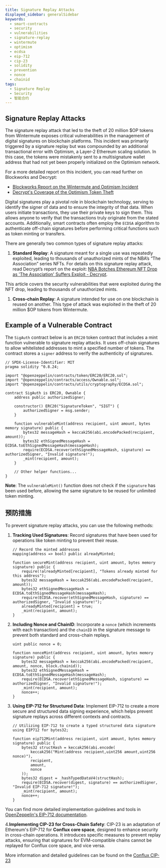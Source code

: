 ```yaml
---
title: Signature Replay Attacks
displayed_sidebar: generalSidebar
keywords:
  - smart-contracts
  - security
  - vulnerabilities
  - signature-replay
  - wintermute
  - optimism
  - ecdsa
  - eip-712
  - cip-23
  - solidity
  - prevention
  - nonce
  - chainid
tags:
  - Signature Replay
  - Security
  - 智能合约
---
```


## Signature Replay Attacks

The signature replay attack that led to the theft of 20 million $OP tokens from Wintermute exposes critical vulnerabilities in the management of digital signatures on blockchain platforms. This incident was primarily triggered by a signature replay but was compounded by an additional transactional error with Optimism, a Layer-2 Ethereum scaling solution. In this case, the tokens were mistakenly sent to a multisignature wallet address that had not yet been properly initialized on the Optimism network.

For a more detailed report on this incident, you can read further on Blockworks and Decrypt:

- [Blockworks Report on the Wintermute and Optimism Incident](https://blockworks.co/news/20m-tokens-lost-as-market-maker-wintermute-takes-blame)
- [Decrypt's Coverage of the Optimism Token Theft](https://decrypt.co/99567/ethereum-layer-2-solution-optimism-loses-20-million-tokens-interlayer-snafu)

Digital signatures play a pivotal role in blockchain technology, serving to identify the signer of data and to ensure the integrity of that data. When users initiate transactions, they use their private keys to sign them. This allows anyone to verify that the transactions truly originate from the stated accounts. Additionally, smart contracts often employ the `ECDSA` algorithm to authenticate off-chain signatures before performing critical functions such as token minting or transfers.

There are generally two common types of signature replay attacks:

1. **Standard Replay**: A signature meant for a single use was repeatedly exploited, leading to thousands of unauthorized mints of the NBA’s “The Association” series NFTs. For details on this signature replay attack, read Decrypt’s report on the exploit: [NBA Botches Ethereum NFT Drop as 'The Association' Suffers Exploit - Decrypt](https://decrypt.co/99567/nba-botches-ethereum-nft-drop-as-the-association-suffers-exploit).

This article covers the security vulnerabilities that were exploited during the NFT drop, leading to thousands of unauthorized mints.

1. **Cross-chain Replay**: A signature intended for use on one blockchain is reused on another. This type of attack was exploited in the theft of 20 million $OP tokens from Wintermute.

## Example of a Vulnerable Contract

The `SigAuth` contract below is an `ERC20` token contract that includes a mint function vulnerable to signature replay attacks. It uses off-chain signatures to allow whitelisted addresses to mint a specified number of tokens. The contract stores a `signer` address to verify the authenticity of signatures.

```solidity
// SPDX-License-Identifier: MIT
pragma solidity ^0.8.24;

import "@openzeppelin/contracts/token/ERC20/ERC20.sol";
import "@openzeppelin/contracts/access/Ownable.sol";
import "@openzeppelin/contracts/utils/cryptography/ECDSA.sol";

contract SigAuth is ERC20, Ownable {
    address public authorizedSigner;

    constructor() ERC20("SignatureToken", "SIGT") {
        authorizedSigner = msg.sender;
    }

    function vulnerableMint(address recipient, uint amount, bytes memory signature) public {
        bytes32 messageHash = keccak256(abi.encodePacked(recipient, amount));
        bytes32 ethSignedMessageHash = ECDSA.toEthSignedMessageHash(messageHash);
        require(ECDSA.recover(ethSignedMessageHash, signature) == authorizedSigner, "Invalid signature!");
        _mint(recipient, amount);
    }

    // Other helper functions...
}
```

**Note**: The `vulnerableMint()` function does not check if the `signature` has been used before, allowing the same signature to be reused for unlimited token minting.

## 预防措施

To prevent signature replay attacks, you can use the following methods:

1. **Tracking Used Signatures**: Record signatures that have been used for operations like token minting to prevent their reuse.

   ```solidity
   // Record the minted addresses
   mapping(address => bool) public alreadyMinted;

   function secureMint(address recipient, uint amount, bytes memory signature) public {
       require(!alreadyMinted[recipient], "Tokens already minted for this address");
       bytes32 messageHash = keccak256(abi.encodePacked(recipient, amount));
       bytes32 ethSignedMessageHash = ECDSA.toEthSignedMessageHash(messageHash);
       require(ECDSA.recover(ethSignedMessageHash, signature) == authorizedSigner, "Invalid signature!");
       alreadyMinted[recipient] = true;
       _mint(recipient, amount);
   }
   ```

2. **Including Nonce and ChainID**: Incorporate a `nonce` (which increments with each transaction) and the `chainID` in the signature message to prevent both standard and cross-chain replays.

   ```solidity
   uint public nonce = 0;

   function nonceMint(address recipient, uint amount, bytes memory signature) public {
       bytes32 messageHash = keccak256(abi.encodePacked(recipient, amount, nonce, block.chainid));
       bytes32 ethSignedMessageHash = ECDSA.toEthSignedMessageHash(messageHash);
       require(ECDSA.recover(ethSignedMessageHash, signature) == authorizedSigner, "Invalid signature!");
       _mint(recipient, amount);
       nonce++;
   }
   ```

3. **Using EIP-712 for Structured Data**:
   Implement EIP-712 to create a more secure and structured data signing experience, which helps prevent signature replays across different contexts and contracts.

   ```solidity
   // Utilizing EIP-712 to create a typed structured data signature
   using EIP712 for bytes32;

   function eip712Mint(address recipient, uint amount, bytes memory signature) public {
       bytes32 structHash = keccak256(abi.encode(
           keccak256("Mint(address recipient,uint256 amount,uint256 nonce)"),
           recipient,
           amount,
           nonce
       ));
       bytes32 digest = _hashTypedDataV4(structHash);
       require(ECDSA.recover(digest, signature) == authorizedSigner, "Invalid EIP-712 signature!");
       _mint(recipient, amount);
       nonce++;
   }
   ```

You can find more detailed implementation guidelines and tools in [OpenZeppelin's EIP-712 documentation](https://docs.openzeppelin.com/contracts/5.x/api/utils#EIP712).

4.**Implementing CIP-23 for Cross-Chain Safety**:
CIP-23 is an adaptation of Ethereum's EIP-712 for **Conflux core space**, designed to enhance security in cross-chain operations. It introduces specific measures to prevent replay attacks, ensuring that signatures for EVM-compatible chains cannot be replayed for Conflux core space, and vice versa.

More information and detailed guidelines can be found on the [Conflux CIP-23](https://github.com/Conflux-Chain/CIPs/blob/master/CIPs/cip-23.md)
